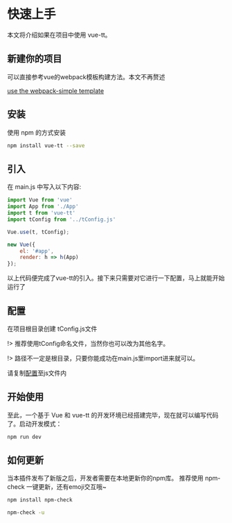 # 快速上手

本文将介绍如果在项目中使用 vue-tt。

## 新建你的项目

可以直接参考vue的webpack模板构建方法。本文不再赘述

[use the webpack-simple template](https://github.com/vuejs-templates/webpack-simple)

## 安装

使用 npm 的方式安装

```bash
npm install vue-tt --save
```

## 引入

在 main.js 中写入以下内容:

```js
import Vue from 'vue'
import App from './App'
import t from 'vue-tt'
import tConfig from '../tConfig.js'

Vue.use(t, tConfig);

new Vue({
    el: '#app',
    render: h => h(App)
});
```

以上代码便完成了vue-tt的引入。接下来只需要对它进行一下配置，马上就能开始运行了

## 配置
在项目根目录创建 tConfig.js文件

!> 推荐使用tConfig命名文件，当然你也可以改为其他名字。

!> 路径不一定是根目录，只要你能成功在main.js里import进来就可以。

请复制[配置](config.md)至js文件内

## 开始使用

至此，一个基于 Vue 和 vue-tt 的开发环境已经搭建完毕，现在就可以编写代码了。启动开发模式：

```bash
npm run dev
```

## 如何更新

当本插件发布了新版之后，开发者需要在本地更新你的npm库。 推荐使用 npm-check 一键更新，还有emoji交互哦~


```bash
npm install npm-check

npm-check -u
```
